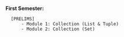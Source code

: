 **First Semester:**
  
      [PRELIMS]
          - Module 1: Collection (List & Tuple)
          - Module 2: Collection (Set)
